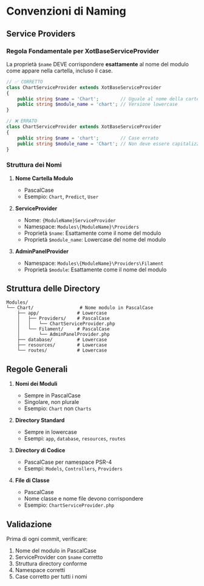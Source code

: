 # Convenzioni di Naming

## Service Providers

### Regola Fondamentale per XotBaseServiceProvider
La proprietà `$name` DEVE corrispondere **esattamente** al nome del modulo come appare nella cartella, incluso il case.

```php
// ✅ CORRETTO
class ChartServiceProvider extends XotBaseServiceProvider
{
    public string $name = 'Chart';        // Uguale al nome della cartella Modules/Chart
    public string $module_name = 'chart'; // Versione lowercase
}

// ❌ ERRATO
class ChartServiceProvider extends XotBaseServiceProvider
{
    public string $name = 'chart';        // Case errato
    public string $module_name = 'Chart'; // Non deve essere capitalizzato
}
```

### Struttura dei Nomi
1. **Nome Cartella Modulo**
   - PascalCase
   - Esempio: `Chart`, `Predict`, `User`

2. **ServiceProvider**
   - Nome: `{ModuleName}ServiceProvider`
   - Namespace: `Modules\{ModuleName}\Providers`
   - Proprietà `$name`: Esattamente come il nome del modulo
   - Proprietà `$module_name`: Lowercase del nome del modulo

3. **AdminPanelProvider**
   - Namespace: `Modules\{ModuleName}\Providers\Filament`
   - Proprietà `$module`: Esattamente come il nome del modulo

## Struttura delle Directory

```
Modules/
└── Chart/                 # Nome modulo in PascalCase
    ├── app/              # Lowercase
    │   ├── Providers/    # PascalCase
    │   │   └── ChartServiceProvider.php
    │   └── Filament/     # PascalCase
    │       └── AdminPanelProvider.php
    ├── database/         # Lowercase
    ├── resources/        # Lowercase
    └── routes/           # Lowercase
```

## Regole Generali

1. **Nomi dei Moduli**
   - Sempre in PascalCase
   - Singolare, non plurale
   - Esempio: `Chart` non `Charts`

2. **Directory Standard**
   - Sempre in lowercase
   - Esempi: `app`, `database`, `resources`, `routes`

3. **Directory di Codice**
   - PascalCase per namespace PSR-4
   - Esempi: `Models`, `Controllers`, `Providers`

4. **File di Classe**
   - PascalCase
   - Nome classe e nome file devono corrispondere
   - Esempio: `ChartServiceProvider.php`

## Validazione

Prima di ogni commit, verificare:
1. Nome del modulo in PascalCase
2. ServiceProvider con `$name` corretto
3. Struttura directory conforme
4. Namespace corretti
5. Case corretto per tutti i nomi 